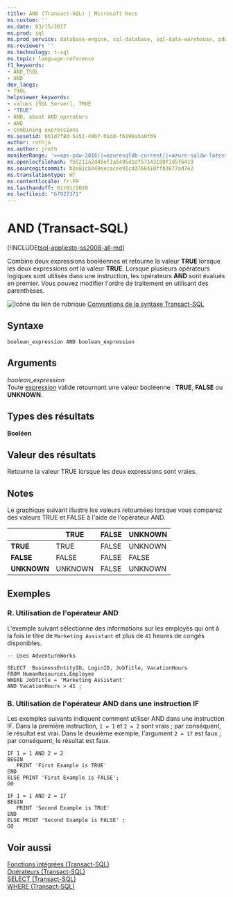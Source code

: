 ```yaml
---
title: AND (Transact-SQL) | Microsoft Docs
ms.custom: ''
ms.date: 03/15/2017
ms.prod: sql
ms.prod_service: database-engine, sql-database, sql-data-warehouse, pdw
ms.reviewer: ''
ms.technology: t-sql
ms.topic: language-reference
f1_keywords:
- AND_TSQL
- AND
dev_langs:
- TSQL
helpviewer_keywords:
- values [SQL Server], TRUE
- "TRUE"
- AND, about AND operators
- AND
- combining expressions
ms.assetid: b61d7f8d-5a51-49b7-91dd-f6190a5a0fb9
author: rothja
ms.author: jroth
monikerRange: '>=aps-pdw-2016||=azuresqldb-current||=azure-sqldw-latest||>=sql-server-2016||=sqlallproducts-allversions||>=sql-server-linux-2017||=azuresqldb-mi-current'
ms.openlocfilehash: fb5211a2d45ef1a5495d1df57143190f1d5f6419
ms.sourcegitcommit: b2e81cb349eecacee91cd3766410ffb3677ad7e2
ms.translationtype: HT
ms.contentlocale: fr-FR
ms.lasthandoff: 02/01/2020
ms.locfileid: "67927371"
---
```

# <a name="and-transact-sql"></a>AND (Transact-SQL)
[!INCLUDE[tsql-appliesto-ss2008-all-md](../../includes/tsql-appliesto-ss2008-all-md.md)]

  Combine deux expressions booléennes et retourne la valeur **TRUE** lorsque les deux expressions ont la valeur **TRUE**. Lorsque plusieurs opérateurs logiques sont utilisés dans une instruction, les opérateurs **AND** sont évalués en premier. Vous pouvez modifier l'ordre de traitement en utilisant des parenthèses.  
  
 ![Icône du lien de rubrique](../../database-engine/configure-windows/media/topic-link.gif "Icône du lien de rubrique") [Conventions de la syntaxe Transact-SQL](../../t-sql/language-elements/transact-sql-syntax-conventions-transact-sql.md)  
  
## <a name="syntax"></a>Syntaxe  
  
```  
boolean_expression AND boolean_expression  
```  
  
## <a name="arguments"></a>Arguments  
 *boolean_expression*  
 Toute [expression](../../t-sql/language-elements/expressions-transact-sql.md) valide retournant une valeur booléenne : **TRUE**, **FALSE** ou **UNKNOWN**.  
  
## <a name="result-types"></a>Types des résultats  
 **Booléen**  
  
## <a name="result-value"></a>Valeur des résultats  
 Retourne la valeur TRUE lorsque les deux expressions sont vraies.  
  
## <a name="remarks"></a>Notes  
 Le graphique suivant illustre les valeurs retournées lorsque vous comparez des valeurs TRUE et FALSE à l'aide de l'opérateur AND.  
  
||TRUE|FALSE|UNKNOWN|  
|------|----------|-----------|-------------|  
|**TRUE**|TRUE|FALSE|UNKNOWN|  
|**FALSE**|FALSE|FALSE|FALSE|  
|**UNKNOWN**|UNKNOWN|FALSE|UNKNOWN|  
  
## <a name="examples"></a>Exemples  
  
### <a name="a-using-the-and-operator"></a>R. Utilisation de l'opérateur AND  
 L'exemple suivant sélectionne des informations sur les employés qui ont à la fois le titre de `Marketing Assistant` et plus de `41` heures de congés disponibles.  
  
```  
-- Uses AdventureWorks  
  
SELECT  BusinessEntityID, LoginID, JobTitle, VacationHours   
FROM HumanResources.Employee  
WHERE JobTitle = 'Marketing Assistant'  
AND VacationHours > 41 ;  
```  
  
### <a name="b-using-the-and-operator-in-an-if-statement"></a>B. Utilisation de l'opérateur AND dans une instruction IF  
 Les exemples suivants indiquent comment utiliser AND dans une instruction IF. Dans la première instruction, `1 = 1` et `2 = 2` sont vrais ; par conséquent, le résultat est vrai. Dans le deuxième exemple, l'argument `2 = 17` est faux ; par conséquent, le résultat est faux.  
  
```  
IF 1 = 1 AND 2 = 2  
BEGIN  
   PRINT 'First Example is TRUE'  
END  
ELSE PRINT 'First Example is FALSE';  
GO  
  
IF 1 = 1 AND 2 = 17  
BEGIN  
   PRINT 'Second Example is TRUE'  
END  
ELSE PRINT 'Second Example is FALSE' ;  
GO  
```  
  
## <a name="see-also"></a>Voir aussi  
 [Fonctions intégrées &#40;Transact-SQL&#41;](~/t-sql/functions/functions.md)   
 [Opérateurs &#40;Transact-SQL&#41;](../../t-sql/language-elements/operators-transact-sql.md)   
 [SELECT &#40;Transact-SQL&#41;](../../t-sql/queries/select-transact-sql.md)   
 [WHERE &#40;Transact-SQL&#41;](../../t-sql/queries/where-transact-sql.md)  
  
  
